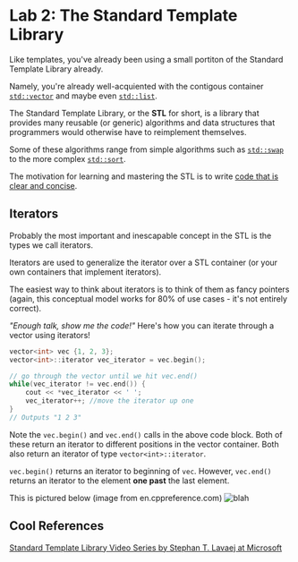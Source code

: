 Lab 2: The Standard Template Library
===================================
[std-vector]:http://en.cppreference.com/w/cpp/container/vector "cppreference for std::vector"
[std-list]:http://en.cppreference.com/w/cpp/container/list "cppreference for std::list"
[std-swap]:http://en.cppreference.com/w/cpp/algorithm/swap "cppreference for std::swap"
[std-sort]:http://en.cppreference.com/w/cpp/algorithm/sort "cppreference for std::sort"
[STL-beautiful]:http://www.bfilipek.com/2014/12/top-5-beautiful-c-std-algorithms.html "Cool examples that showcase use of the STL"
[STL-video]:https://channel9.msdn.com/Series/C9-Lectures-Stephan-T-Lavavej-Standard-Template-Library-STL-/C9-Lectures-Introduction-to-STL-with-Stephan-T-Lavavej  "Lecture that introduces STL"

[Vec-iterator-Image]:http://upload.cppreference.com/mwiki/images/1/1b/range-begin-end.svg

Like templates, you've already been using a
small portiton of the Standard Template Library already.

Namely, you're already well-acquiented with the 
contigous container [`std::vector`][std-vector] and maybe even [`std::list`][std-list].

The Standard Template Library, or the **STL** for short, is
a library that provides many reusable (or generic) algorithms and data structures that programmers would otherwise have to reimplement themselves.

Some of these algorithms range from simple algorithms such
as [`std::swap`][std-swap] to the more complex [`std::sort`][std-sort].

The motivation for learning and mastering the STL is to write [code that is clear and concise][STL-beautiful].  

Iterators
---------
Probably the most important and inescapable concept in the
STL is the types we call iterators.

Iterators are used to generalize the iterator over a STL container (or your own containers that implement iterators). 

The easiest way to think about iterators is to think of them as fancy pointers (again, this conceptual model works for 80% of use cases - it's not entirely correct).

*"Enough talk, show me the code!"* Here's how you can iterate through a vector using iterators!
```cpp
vector<int> vec {1, 2, 3};
vector<int>::iterator vec_iterator = vec.begin();

// go through the vector until we hit vec.end()
while(vec_iterator != vec.end()) {
    cout << *vec_iterator << ' ';
    vec_iterator++; //move the iterator up one 
}
// Outputs "1 2 3"
```
Note the `vec.begin()` and `vec.end()` calls in the above
code block. Both of these return an iterator to different
positions in the vector container. Both also return an
iterator of type `vector<int>::iterator`.

`vec.begin()` returns an iterator to beginning of `vec`. However, `vec.end()` returns an iterator to the element **one past** the last element.

This is pictured below (image from en.cppreference.com)
![blah][Vec-iterator-Image]


Cool References
---------------
[Standard Template Library Video Series by Stephan T. Lavaej at Microsoft][STL-video]
